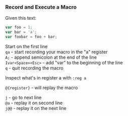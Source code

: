 ### Record and Execute a Macro

Given this text:

```javascript
var foo = 1;
var bar = 'a';
var foobar = foo + bar;
```

Start on the first line  
`qa` - start recording your macro in the "a" register  
`A;` - append semicolon at the end of the line  
`Ivar<Space><Esc>` - add "var" to the beginning of the line  
`q` - quit recording the macro  

Inspect what's in register a with `:reg a`

`@{register}` - will replay the macro

`j` - go to next line  
`@a` - replay it on second line  
`j@@` - replay it on the next line  
